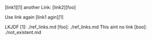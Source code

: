[link1][1] another Link: [link2][foo] 

Use link again [link1 agin][1]

LKJDF
[1]: ./ref_links.md
        [foo]: ./ref_links.md
     This aint no link   [boo]: ./not_existent.md
